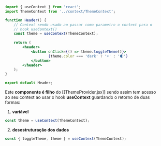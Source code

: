 ```jsx
import { useContext } from 'react';
import ThemeContext from '../context/ThemeContext';

function Header() {
	// Context sendo usado ao passar como parametro o context para o 
	// hook useContext()
	const theme = useContext(ThemeContext);
	
	return (
		<header>
			<button onClick={() => theme.toggleTheme()}>
					{theme.color === 'dark' ? '☀️' : '🌒'}
			</button>
		</header>
	);
}

export default Header;
```
Este **componente é filho** do [[ThemeProvider.jsx]] sendo assim tem acesso ao seu context ao usar o hook **useContext** guardando o retorno de duas formas:
1. **variável**
```jsx
const theme = useContext(ThemeContext);
```
2. **desestruturação dos dados**
```jsx
const { toggleTheme, theme } = useContext(ThemeContext);
```
